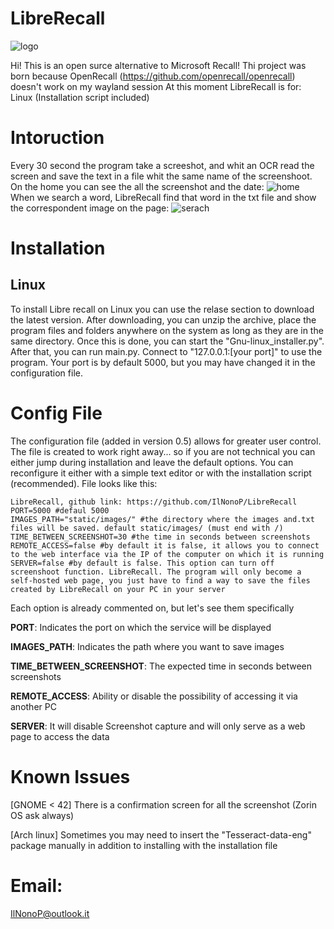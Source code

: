 # LibreRecall
![logo](https://github.com/IlNonoP/LibreRecall/assets/172937845/798030f6-af36-4c81-bf69-e86b3ee37ab2)

Hi! This is an open surce alternative to Microsoft Recall!
Thi project was born because OpenRecall (https://github.com/openrecall/openrecall) doesn't work on my wayland session
At this moment LibreRecall is for:
Linux (Installation script included)
# Intoruction
Every 30 second the program take a screeshot, and whit an OCR read the screen and save the text in a file whit the same name of the screenshoot. On the home you can see the all the screenshot and the date:
![home](https://github.com/IlNonoP/LibreRecall/assets/172937845/cb03c9eb-b3d2-416b-8e1e-7ac641e6aaa0)
When we search a word, LibreRecall find that word in the txt file and show the correspondent image on the page:
![serach](https://github.com/IlNonoP/LibreRecall/assets/172937845/5968d16d-3442-4287-8cc9-cce78e9a3e24)

# Installation
## Linux
To install Libre recall on Linux you can use the relase section to download the latest version. After downloading, you can unzip the archive, place the program files and folders anywhere on the system as long as they are in the same directory. Once this is done, you can start the "Gnu-linux_installer.py". After that, you can run main.py. Connect to "127.0.0.1:[your port]" to use the program.
Your port is by default 5000, but you may have changed it in the configuration file.

# Config File
The configuration file (added in version 0.5) allows for greater user control. The file is created to work right away... so if you are not technical you can either jump during installation and leave the default options. You can reconfigure it either with a simple text editor or with the installation script (recommended). File looks like this:
```
LibreRecall, github link: https://github.com/IlNonoP/LibreRecall
PORT=5000 #defaul 5000
IMAGES_PATH="static/images/" #the directory where the images and.txt files will be saved. default static/images/ (must end with /)
TIME_BETWEEN_SCREENSHOT=30 #the time in seconds between screenshots
REMOTE_ACCESS=false #by default it is false, it allows you to connect to the web interface via the IP of the computer on which it is running
SERVER=false #by default is false. This option can turn off screenshoot function. LibreRecall. The program will only become a self-hosted web page, you just have to find a way to save the files created by LibreRecall on your PC in your server
```
Each option is already commented on, but let's see them specifically

**PORT**: Indicates the port on which the service will be displayed

**IMAGES_PATH**: Indicates the path where you want to save images

**TIME_BETWEEN_SCREENSHOT**: The expected time in seconds between screenshots

**REMOTE_ACCESS**: Ability or disable the possibility of accessing it via another PC

**SERVER**: It will disable Screenshot capture and will only serve as a web page to access the data

# Known Issues
[GNOME < 42] There is a confirmation screen for all the screenshot (Zorin OS ask always)

[Arch linux] Sometimes you may need to insert the "Tesseract-data-eng" package manually in addition to installing with the installation file

# Email:
IlNonoP@outlook.it



